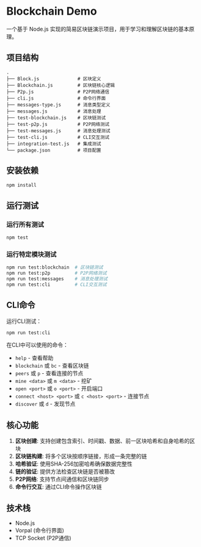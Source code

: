 # Blockchain Demo

一个基于 Node.js 实现的简易区块链演示项目，用于学习和理解区块链的基本原理。

## 项目结构

```
.
├── Block.js              # 区块定义
├── Blockchain.js         # 区块链核心逻辑
├── P2p.js                # P2P网络通信
├── cli.js                # 命令行界面
├── messages-type.js      # 消息类型定义
├── messages.js           # 消息处理
├── test-blockchain.js    # 区块链测试
├── test-p2p.js           # P2P网络测试
├── test-messages.js      # 消息处理测试
├── test-cli.js           # CLI交互测试
├── integration-test.js   # 集成测试
└── package.json          # 项目配置
```

## 安装依赖

```bash
npm install
```

## 运行测试

### 运行所有测试
```bash
npm test
```

### 运行特定模块测试
```bash
npm run test:blockchain  # 区块链测试
npm run test:p2p         # P2P网络测试
npm run test:messages    # 消息处理测试
npm run test:cli         # CLI交互测试
```

## CLI命令

运行CLI测试：
```bash
npm run test:cli
```

在CLI中可以使用的命令：
- `help` - 查看帮助
- `blockchain` 或 `bc` - 查看区块链
- `peers` 或 `p` - 查看连接的节点
- `mine <data>` 或 `m <data>` - 挖矿
- `open <port>` 或 `o <port>` - 开启端口
- `connect <host> <port>` 或 `c <host> <port>` - 连接节点
- `discover` 或 `d` - 发现节点

## 核心功能

1. **区块创建**: 支持创建包含索引、时间戳、数据、前一区块哈希和自身哈希的区块
2. **区块链构建**: 将多个区块按顺序链接，形成一条完整的链
3. **哈希验证**: 使用SHA-256加密哈希确保数据完整性
4. **链的验证**: 提供方法检查区块链是否被篡改
5. **P2P网络**: 支持节点间通信和区块链同步
6. **命令行交互**: 通过CLI命令操作区块链

## 技术栈

- Node.js
- Vorpal (命令行界面)
- TCP Socket (P2P通信)